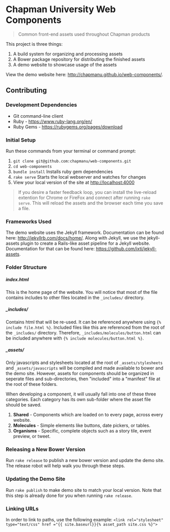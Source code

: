 # Chapman University Web Components
> Common front-end assets used throughout Chapman products

This project is three things:  
1. A build system for organizing and processing assets  
2. A Bower package repository for distributing the finished assets  
3. A demo website to showcase usage of the assets  

View the demo website here: http://chapmanu.github.io/web-components/.

## Contributing

### Development Dependencies
* Git command-line client  
* Ruby - https://www.ruby-lang.org/en/  
* Ruby Gems - https://rubygems.org/pages/download  

### Initial Setup

Run these commands from your terminal or command prompt:

1. 	`git clone git@github.com:chapmanu/web-components.git`
2. 	`cd web-components`
3. 	`bundle install` Installs ruby gem dependencies
4. 	`rake serve` Starts the local webserver and watches for changes
5. 	View your local version of the site at [http://localhost:4000](http://localhost:4000)

> If you desire a faster feedback loop, you can install the live-reload extention for Chrome or FireFox and connect after running `rake serve`.  This will reload the assets and the browser each time you save a file.

### Frameworks Used

The demo website uses the Jekyll framework.  Documentation can be found here: http://jekyllrb.com/docs/home/.  Along with Jekyll, we use the jekyll-assets plugin to create a Rails-like asset pipeline for a Jekyll website.  Documentation for that can be found here: https://github.com/ixti/jekyll-assets.

### Folder Structure

##### index.html
This is the home page of the website.  You will notice that most of the file contains includes to other files located in the `_includes/` directory.

##### _includes/
Contains html that will be re-used.  It can be referenced anywhere using `{% include file.html %}`.  Included files like this are referenced from the root of the `_includes/` directory.  Therefore, `_includes/molecules/button.html` can be included anywhere with `{% include molecules/button.html %}`.

##### _assets/
Only javascripts and stylesheets located at the root of `_assets/stylesheets` and `_assets/javascripts` will be compiled and made available to bower and the demo site.  However, assets for components should be organized in seperate files and sub-directories, then "included" into a "manifest" file at the root of these folders.

When developing a component, it will usually fall into one of these three categories.  Each category has its own sub-folder where the asset file should be saved.

1. **Shared** - Components which are loaded on to every page, across every website.
2. **Molecules** - Simple elements like buttons, date pickers, or tables.
3. **Organisms** - Specific, complete objects such as a story tile, event preview, or tweet.

### Releasing a New Bower Version

Run `rake release` to publish a new bower version and update the demo site. The release robot will help walk you through these steps.

### Updating the Demo Site

Run `rake publish` to make demo site to match your local version.  Note that this step is already done for you when running `rake release`.

### Linking URLs

In order to link to paths, use the following example:
`<link rel="stylesheet" type="text/css" href ="{{ site.baseurl}}{% asset_path site.css %}">`
